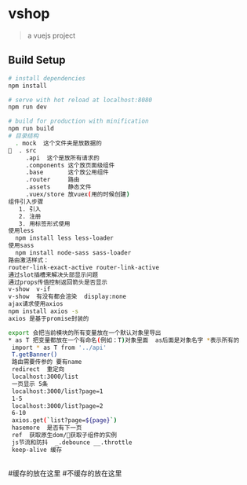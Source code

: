 # vshop

> a vuejs project

## Build Setup

``` bash
# install dependencies
npm install

# serve with hot reload at localhost:8080
npm run dev

# build for production with minification
npm run build
# 目录结构 
  . mock  这个文件夹是放数据的  
  . src
     .api  这个是放所有请求的 
     .components 这个放页面级组件
     .base       这个放公用组件 
     .router     路由
     .assets     静态文件
     .vuex/store 放vuex(用的时候创建)
组件引入步骤 
   1. 引入 
   2. 注册
   3. 用标签形式使用 
使用less  
  npm install less less-loader
使用sass 
  npm install node-sass sass-loader
路由激活样式：
router-link-exact-active router-link-active
通过slot插槽来解决头部显示问题
通过props传值控制返回箭头是否显示
v-show  v-if 
v-show  有没有都会渲染  display:none
ajax请求使用axios
npm install axios -s 
axios 是基于promise封装的 

export 会把当前模块的所有变量放在一个默认对象里导出
* as T 把变量都放在一个有命名(例如：T)对象里面  as后面是对象名字 *表示所有的
 import * as T from '../api'
 T.getBanner()
 路由需要传参的 要有name 
 redirect  重定向
 localhost:3000/list
 一页显示 5条   
 localhost:3000/list?page=1 
 1-5
 localhost:3000/list?page=2 
 6-10 
 axios.get(`list?page=${page}`)
 hasemore  是否有下一页 
 ref  获取原生dom/获取子组件的实例
 js节流和防抖  _.debounce __.throttle 
 keep-alive 缓存
 
 ```
 #缓存的放在这里
 <keep-alive>
      <router-view v-if="$route.meta.keepAlive"/> 
</keep-alive>
#不缓存的放在这里
<router-view v-if="!$route.meta.keepAlive"/> 
```